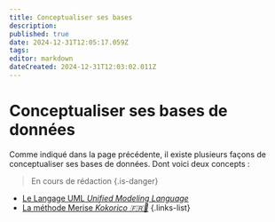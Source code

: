 ```yaml
---
title: Conceptualiser ses bases
description: 
published: true
date: 2024-12-31T12:05:17.059Z
tags: 
editor: markdown
dateCreated: 2024-12-31T12:03:02.011Z
---
```


# Conceptualiser ses bases de données

Comme indiqué dans la page précédente, il existe plusieurs façons de conceptualiser ses bases de données. Dont voici deux concepts : 

> En cours de rédaction
{.is-danger}

- [Le Langage UML *Unified Modeling Language*](/sql/concept/uml)
- [La méthode Merise *Kokorico :fr:🐔*](/sql/concept/merise)
{.links-list}